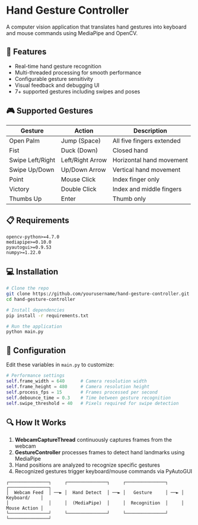 # Hand Gesture Controller

A computer vision application that translates hand gestures into keyboard and mouse commands using MediaPipe and OpenCV.

## 🚀 Features

- Real-time hand gesture recognition
- Multi-threaded processing for smooth performance
- Configurable gesture sensitivity
- Visual feedback and debugging UI
- 7+ supported gestures including swipes and poses

## 🎮 Supported Gestures

| Gesture | Action | Description |
|---------|--------|-------------|
| Open Palm | Jump (Space) | All five fingers extended |
| Fist | Duck (Down) | Closed hand |
| Swipe Left/Right | Left/Right Arrow | Horizontal hand movement |
| Swipe Up/Down | Up/Down Arrow | Vertical hand movement |
| Point | Mouse Click | Index finger only |
| Victory | Double Click | Index and middle fingers |
| Thumbs Up | Enter | Thumb only |

## 📋 Requirements

```
opencv-python>=4.7.0
mediapipe>=0.10.0
pyautogui>=0.9.53
numpy>=1.22.0
```

## 💻 Installation

```bash
# Clone the repo
git clone https://github.com/yourusername/hand-gesture-controller.git
cd hand-gesture-controller

# Install dependencies
pip install -r requirements.txt

# Run the application
python main.py
```

## 🔧 Configuration

Edit these variables in `main.py` to customize:

```python
# Performance settings
self.frame_width = 640      # Camera resolution width
self.frame_height = 480     # Camera resolution height
self.process_fps = 15       # Frames processed per second
self.debounce_time = 0.3    # Time between gesture recognition
self.swipe_threshold = 40   # Pixels required for swipe detection
```

## 🔍 How It Works

1. **WebcamCaptureThread** continuously captures frames from the webcam
2. **GestureController** processes frames to detect hand landmarks using MediaPipe
3. Hand positions are analyzed to recognize specific gestures
4. Recognized gestures trigger keyboard/mouse commands via PyAutoGUI

```
┌───────────────┐     ┌───────────────┐     ┌───────────────┐     ┌───────────────┐
│  Webcam Feed  │ ──► │  Hand Detect  │ ──► │   Gesture     │ ──► │  Keyboard/    │
│               │     │  (MediaPipe)  │     │  Recognition  │     │  Mouse Action │
└───────────────┘     └───────────────┘     └───────────────┘     └───────────────┘
```


